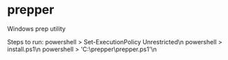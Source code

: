 # prepper

Windows prep utility

Steps to run:
powershell > Set-ExecutionPolicy Unrestricted\\n
powershell > install.ps1\\n
powershell > 'C:\\prepper\\prepper.ps1'\\n
